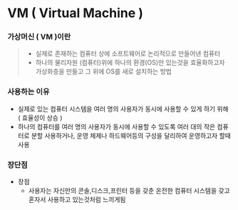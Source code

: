 # VM ( Virtual Machine )


### 가상머신 ( VM )이란
> - 실제로 존재하는 컴퓨터 상에 소프트웨어로 논리적으로 만들어낸 컴퓨터
> - 하나의 물리자원 (컴퓨터)위에 하나의 환경(OS)만 있는것을 효율화하고자 가상화층을 만들고 그 위에 OS를 새로 설치하는 방법


### 사용하는 이유
- 실제로 있는 컴퓨터 시스템을 여러 명의 사용자가 동시에 사용할 수 있게 하기 위해 ( 효율성이 상승 )
- 하나의 컴퓨터를 여러 명의 사용자가 동시에 사용할 수 있도록 여러 대의 작은 컴퓨터로 분할 사용하거나, 운영 체제나 하드웨어등의 구성을 달리하여 운영하고자 할때 사용


### 장단점
- 장점
  - 사용자는 자신만의 콘솔,디스크,프린터 등을 갖춘 온전한 컴퓨터 시스템을 갖고 혼자서 사용하고 있는것처럼 느끼게됨
